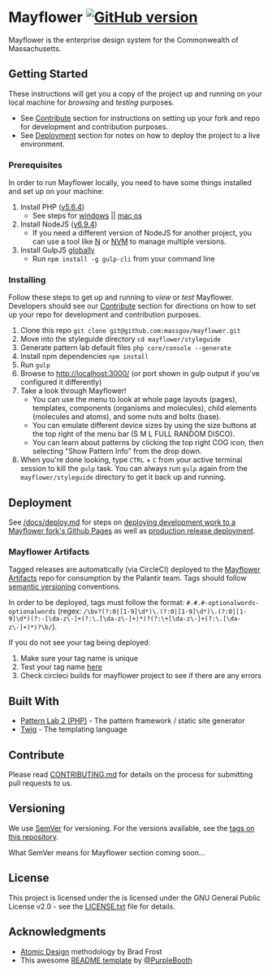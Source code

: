 # Mayflower [![GitHub version](https://badge.fury.io/gh/massgov%2Fmayflower.svg)](https://badge.fury.io/gh/massgov%2Fmayflower)
Mayflower is the enterprise design system for the Commonwealth of Massachusetts.

## Getting Started

These instructions will get you a copy of the project up and running on your local machine for *browsing* and *testing* purposes. 
- See [Contribute](#contribute) section for instructions on setting up your fork and repo for development and contribution purposes.
- See [Deployment](#deployment) section for notes on how to deploy the project to a live environment.

### Prerequisites

In order to run Mayflower locally, you need to have some things installed and set up on your machine:

1. Install PHP ([v5.6.4](https://secure.php.net/get/php-5.6.4.tar.bz2/from/a/mirror))
    - See steps for [windows](https://www.sitepoint.com/how-to-install-php-on-windows/) || [mac os](https://ryanwinchester.ca/posts/install-php-5-6-in-osx-10-with-homebrew)
2. Install NodeJS ([v6.9.4](https://nodejs.org/en/blog/release/v6.9.4/))
    - If you need a different version of NodeJS for another project, you can use a tool like [N](https://github.com/tj/n) or [NVM](https://www.sitepoint.com/quick-tip-multiple-versions-node-nvm/) to manage multiple versions.
3. Install GulpJS [globally](https://docs.npmjs.com/getting-started/installing-npm-packages-globally) 
    - Run `npm install -g gulp-cli` from your command line

### Installing
Follow these steps to get up and running to *view* or *test* Mayflower.  Developers should see our [Contribute](#contribute) section for directions on how to set up your repo for development and contribution purposes.

1. Clone this repo `git clone git@github.com:massgov/mayflower.git`
1. Move into the styleguide directory `cd mayflower/styleguide`
1. Generate pattern lab default files `php core/console --generate`
1. Install npm dependencies `npm install`
1. Run `gulp`
1. Browse to [http://localhost:3000/](http://localhost:3000/) (or port shown in gulp output if you've configured it differently)
1. Take a look through Mayflower!  
    - You can use the menu to look at whole page layouts (pages), templates, components (organisms and molecules), child elements (molecules and atoms), and some nuts and bolts (base).
    - You can emulate different device sizes by using the size buttons at the top right of the menu bar (S M L FULL RANDOM DISCO).  
    - You can learn about patterns by clicking the top right COG icon, then selecting "Show Pattern Info" from the drop down.
1. When you're done looking, type `CTRL` + `C`  from your active terminal session to kill the `gulp` task.  You can always run `gulp` again from the `mayflower/styleguide` directory to get it back up and running.

## Deployment

See [/docs/deploy.md](https://github.com/massgov/mayflower/blob/master/docs/deploy.md) for steps on [deploying development work to a Mayflower fork's Github Pages](https://github.com/massgov/mayflower/blob/master/docs/deploy.md#developer-deployment) as well as [production release deployment](https://github.com/massgov/mayflower/blob/master/docs/deploy.md#release-deployment).

### Mayflower Artifacts
Tagged releases are automatically (via CircleCI) deployed to the [Mayflower Artifacts](https://github.com/palantirnet/mayflower-artifacts) repo for consumption by the Palantir team. Tags should follow [semantic versioning](https://github.com/sindresorhus/semver-regex) conventions.

In order to be deployed, tags must follow the format: `#.#.#-optionalwords-optionalwords` (regex: `/\bv?(?:0|[1-9]\d*)\.(?:0|[1-9]\d*)\.(?:0|[1-9]\d*)(?:-[\da-z\-]+(?:\.[\da-z\-]+)*)?(?:\+[\da-z\-]+(?:\.[\da-z\-]+)*)?\b/`).  

If you do not see your tag being deployed:
1. Make sure your tag name is unique
1. Test your tag name [here](https://regex101.com/r/UJGppF/2)
1. Check circleci builds for mayflower project to see if there are any errors

## Built With

* [Pattern Lab 2 (PHP)](http://patternlab.io/docs/index.html) - The pattern framework / static site generator
* [Twig](https://twig.sensiolabs.org/) - The templating language

## Contribute

Please read [CONTRIBUTING.md](https://github.com/massgov/mayflower/blob/master/CONTRIBUTING.md) for details on the process for submitting pull requests to us.

## Versioning

We use [SemVer](http://semver.org/) for versioning. For the versions available, see the [tags on this repository](https://github.com/massgov/mayflower/tags).

What SemVer means for Mayflower section coming soon...

## License

This project is licensed under the is licensed under the GNU General Public License v2.0 - see the [LICENSE.txt](https://github.com/massgov/mayflower/blob/master/LICENSE.txt) file for details.

## Acknowledgments

* [Atomic Design](http://atomicdesign.bradfrost.com/chapter-2/) methodology by Brad Frost
* This awesome [README template](https://gist.github.com/PurpleBooth/109311bb0361f32d87a2) by [@PurpleBooth](https://gist.github.com/PurpleBooth)
